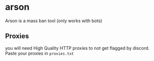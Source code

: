 # arson
Arson is a mass ban tool (only works with bots) 


## Proxies
you will need High Quality HTTP proxies to not get flagged by discord. Paste your proxies in `proxies.txt`

